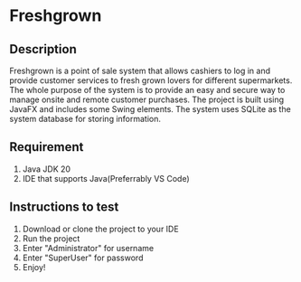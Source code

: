 # Freshgrown
## Description
Freshgrown is a point of sale system that allows cashiers to log in and provide customer services to fresh grown lovers for different supermarkets. The whole purpose of the system is to provide an easy and secure way to manage onsite and remote customer purchases. The project is built using JavaFX and includes some Swing elements. The system uses SQLite as the system database for storing information.
## Requirement
1. Java JDK 20
2. IDE that supports Java(Preferrably VS Code)
## Instructions to test
1. Download or clone the project to your IDE
2. Run the project
3. Enter "Administrator" for username
4. Enter "SuperUser" for password
5. Enjoy!
